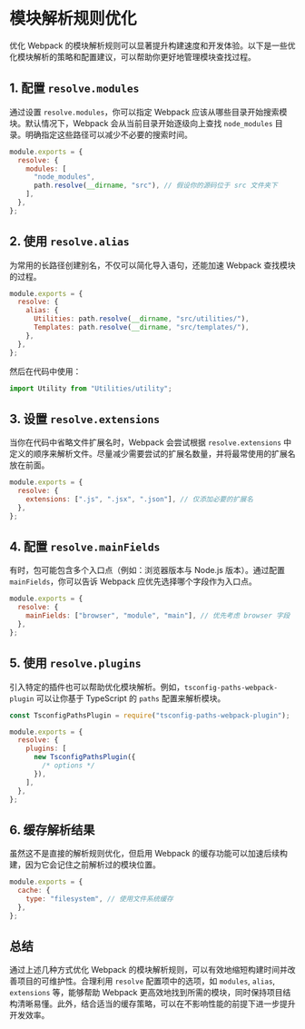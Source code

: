 # 模块解析规则优化

优化 Webpack 的模块解析规则可以显著提升构建速度和开发体验。以下是一些优化模块解析的策略和配置建议，可以帮助你更好地管理模块查找过程。

## 1. 配置 `resolve.modules`

通过设置 `resolve.modules`，你可以指定 Webpack 应该从哪些目录开始搜索模块。默认情况下，Webpack 会从当前目录开始逐级向上查找 `node_modules` 目录。明确指定这些路径可以减少不必要的搜索时间。

```javascript
module.exports = {
  resolve: {
    modules: [
      "node_modules",
      path.resolve(__dirname, "src"), // 假设你的源码位于 src 文件夹下
    ],
  },
};
```

## 2. 使用 `resolve.alias`

为常用的长路径创建别名，不仅可以简化导入语句，还能加速 Webpack 查找模块的过程。

```javascript
module.exports = {
  resolve: {
    alias: {
      Utilities: path.resolve(__dirname, "src/utilities/"),
      Templates: path.resolve(__dirname, "src/templates/"),
    },
  },
};
```

然后在代码中使用：

```javascript
import Utility from "Utilities/utility";
```

## 3. 设置 `resolve.extensions`

当你在代码中省略文件扩展名时，Webpack 会尝试根据 `resolve.extensions` 中定义的顺序来解析文件。尽量减少需要尝试的扩展名数量，并将最常使用的扩展名放在前面。

```javascript
module.exports = {
  resolve: {
    extensions: [".js", ".jsx", ".json"], // 仅添加必要的扩展名
  },
};
```

## 4. 配置 `resolve.mainFields`

有时，包可能包含多个入口点（例如：浏览器版本与 Node.js 版本）。通过配置 `mainFields`，你可以告诉 Webpack 应优先选择哪个字段作为入口点。

```javascript
module.exports = {
  resolve: {
    mainFields: ["browser", "module", "main"], // 优先考虑 browser 字段
  },
};
```

## 5. 使用 `resolve.plugins`

引入特定的插件也可以帮助优化模块解析。例如，`tsconfig-paths-webpack-plugin` 可以让你基于 TypeScript 的 `paths` 配置来解析模块。

```javascript
const TsconfigPathsPlugin = require("tsconfig-paths-webpack-plugin");

module.exports = {
  resolve: {
    plugins: [
      new TsconfigPathsPlugin({
        /* options */
      }),
    ],
  },
};
```

## 6. 缓存解析结果

虽然这不是直接的解析规则优化，但启用 Webpack 的缓存功能可以加速后续构建，因为它会记住之前解析过的模块位置。

```javascript
module.exports = {
  cache: {
    type: "filesystem", // 使用文件系统缓存
  },
};
```

## 总结

通过上述几种方式优化 Webpack 的模块解析规则，可以有效地缩短构建时间并改善项目的可维护性。合理利用 `resolve` 配置项中的选项，如 `modules`, `alias`, `extensions` 等，能够帮助 Webpack 更高效地找到所需的模块，同时保持项目结构清晰易懂。此外，结合适当的缓存策略，可以在不影响性能的前提下进一步提升开发效率。
